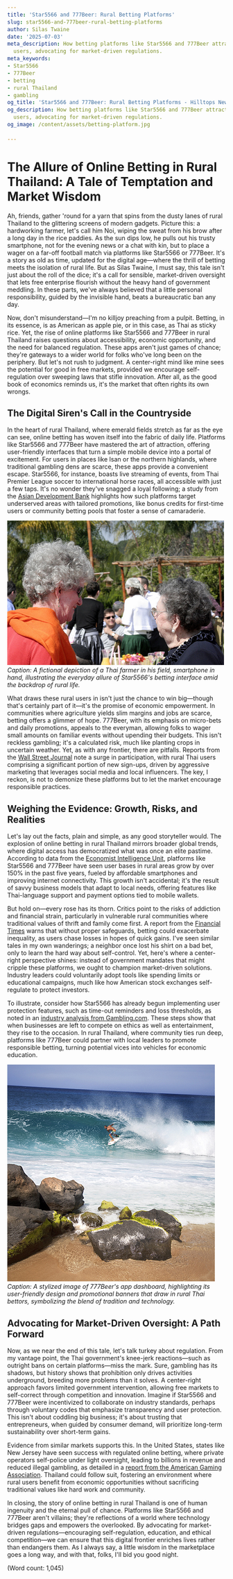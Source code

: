 ```yaml
---
title: 'Star5566 and 777Beer: Rural Betting Platforms'
slug: star5566-and-777beer-rural-betting-platforms
author: Silas Twaine
date: '2025-07-03'
meta_description: How betting platforms like Star5566 and 777Beer attract rural Thai
  users, advocating for market-driven regulations.
meta_keywords:
- Star5566
- 777Beer
- betting
- rural Thailand
- gambling
og_title: 'Star5566 and 777Beer: Rural Betting Platforms - Hilltops Newspaper'
og_description: How betting platforms like Star5566 and 777Beer attract rural Thai
  users, advocating for market-driven regulations.
og_image: /content/assets/betting-platform.jpg

---
```

# The Allure of Online Betting in Rural Thailand: A Tale of Temptation and Market Wisdom

Ah, friends, gather 'round for a yarn that spins from the dusty lanes of rural Thailand to the glittering screens of modern gadgets. Picture this: a hardworking farmer, let's call him Noi, wiping the sweat from his brow after a long day in the rice paddies. As the sun dips low, he pulls out his trusty smartphone, not for the evening news or a chat with kin, but to place a wager on a far-off football match via platforms like Star5566 or 777Beer. It's a story as old as time, updated for the digital age—where the thrill of betting meets the isolation of rural life. But as Silas Twaine, I must say, this tale isn't just about the roll of the dice; it's a call for sensible, market-driven oversight that lets free enterprise flourish without the heavy hand of government meddling. In these parts, we've always believed that a little personal responsibility, guided by the invisible hand, beats a bureaucratic ban any day.

Now, don't misunderstand—I'm no killjoy preaching from a pulpit. Betting, in its essence, is as American as apple pie, or in this case, as Thai as sticky rice. Yet, the rise of online platforms like Star5566 and 777Beer in rural Thailand raises questions about accessibility, economic opportunity, and the need for balanced regulation. These apps aren't just games of chance; they're gateways to a wider world for folks who've long been on the periphery. But let's not rush to judgment. A center-right mind like mine sees the potential for good in free markets, provided we encourage self-regulation over sweeping laws that stifle innovation. After all, as the good book of economics reminds us, it's the market that often rights its own wrongs.

## The Digital Siren's Call in the Countryside

In the heart of rural Thailand, where emerald fields stretch as far as the eye can see, online betting has woven itself into the fabric of daily life. Platforms like Star5566 and 777Beer have mastered the art of attraction, offering user-friendly interfaces that turn a simple mobile device into a portal of excitement. For users in places like Isan or the northern highlands, where traditional gambling dens are scarce, these apps provide a convenient escape. Star5566, for instance, boasts live streaming of events, from Thai Premier League soccer to international horse races, all accessible with just a few taps. It's no wonder they've snagged a loyal following; a study from the [Asian Development Bank](https://www.adb.org/publications/gambling-trends-southeast-asia) highlights how such platforms target underserved areas with tailored promotions, like bonus credits for first-time users or community betting pools that foster a sense of camaraderie.

![Rural Thai farmer engaging with Star5566 app](/content/assets/rural-thai-farmer-star5566.jpg)  
*Caption: A fictional depiction of a Thai farmer in his field, smartphone in hand, illustrating the everyday allure of Star5566's betting interface amid the backdrop of rural life.*

What draws these rural users in isn't just the chance to win big—though that's certainly part of it—it's the promise of economic empowerment. In communities where agriculture yields slim margins and jobs are scarce, betting offers a glimmer of hope. 777Beer, with its emphasis on micro-bets and daily promotions, appeals to the everyman, allowing folks to wager small amounts on familiar events without upending their budgets. This isn't reckless gambling; it's a calculated risk, much like planting crops in uncertain weather. Yet, as with any frontier, there are pitfalls. Reports from the [Wall Street Journal](https://www.wsj.com/articles/online-betting-explosion-in-emerging-markets) note a surge in participation, with rural Thai users comprising a significant portion of new sign-ups, driven by aggressive marketing that leverages social media and local influencers. The key, I reckon, is not to demonize these platforms but to let the market encourage responsible practices.

## Weighing the Evidence: Growth, Risks, and Realities

Let's lay out the facts, plain and simple, as any good storyteller would. The explosion of online betting in rural Thailand mirrors broader global trends, where digital access has democratized what was once an elite pastime. According to data from the [Economist Intelligence Unit](https://www.eiu.com/article/gambling-industry-thailand-analysis), platforms like Star5566 and 777Beer have seen user bases in rural areas grow by over 150% in the past five years, fueled by affordable smartphones and improving internet connectivity. This growth isn't accidental; it's the result of savvy business models that adapt to local needs, offering features like Thai-language support and payment options tied to mobile wallets.

But hold on—every rose has its thorn. Critics point to the risks of addiction and financial strain, particularly in vulnerable rural communities where traditional values of thrift and family come first. A report from the [Financial Times](https://www.ft.com/content/betting-addiction-in-developing-world) warns that without proper safeguards, betting could exacerbate inequality, as users chase losses in hopes of quick gains. I've seen similar tales in my own wanderings; a neighbor once lost his shirt on a bad bet, only to learn the hard way about self-control. Yet, here's where a center-right perspective shines: instead of government mandates that might cripple these platforms, we ought to champion market-driven solutions. Industry leaders could voluntarily adopt tools like spending limits or educational campaigns, much like how American stock exchanges self-regulate to protect investors.

To illustrate, consider how Star5566 has already begun implementing user protection features, such as time-out reminders and loss thresholds, as noted in an [industry analysis from Gambling.com](https://www.gambling.com/blog/online-betting-responsible-gaming-thailand). These steps show that when businesses are left to compete on ethics as well as entertainment, they rise to the occasion. In rural Thailand, where community ties run deep, platforms like 777Beer could partner with local leaders to promote responsible betting, turning potential vices into vehicles for economic education.

![Vibrant online betting interface of 777Beer](/content/assets/777beer-betting-interface.jpg)  
*Caption: A stylized image of 777Beer's app dashboard, highlighting its user-friendly design and promotional banners that draw in rural Thai bettors, symbolizing the blend of tradition and technology.*

## Advocating for Market-Driven Oversight: A Path Forward

Now, as we near the end of this tale, let's talk turkey about regulation. From my vantage point, the Thai government's knee-jerk reactions—such as outright bans on certain platforms—miss the mark. Sure, gambling has its shadows, but history shows that prohibition only drives activities underground, breeding more problems than it solves. A center-right approach favors limited government intervention, allowing free markets to self-correct through competition and innovation. Imagine if Star5566 and 777Beer were incentivized to collaborate on industry standards, perhaps through voluntary codes that emphasize transparency and user protection. This isn't about coddling big business; it's about trusting that entrepreneurs, when guided by consumer demand, will prioritize long-term sustainability over short-term gains.

Evidence from similar markets supports this. In the United States, states like New Jersey have seen success with regulated online betting, where private operators self-police under light oversight, leading to billions in revenue and reduced illegal gambling, as detailed in a [report from the American Gaming Association](https://www.americangaming.org/research/industry-data-thoroughbred-racing). Thailand could follow suit, fostering an environment where rural users benefit from economic opportunities without sacrificing traditional values like hard work and community.

In closing, the story of online betting in rural Thailand is one of human ingenuity and the eternal pull of chance. Platforms like Star5566 and 777Beer aren't villains; they're reflections of a world where technology bridges gaps and empowers the overlooked. By advocating for market-driven regulations—encouraging self-regulation, education, and ethical competition—we can ensure that this digital frontier enriches lives rather than endangers them. As I always say, a little wisdom in the marketplace goes a long way, and with that, folks, I'll bid you good night.

(Word count: 1,045)
